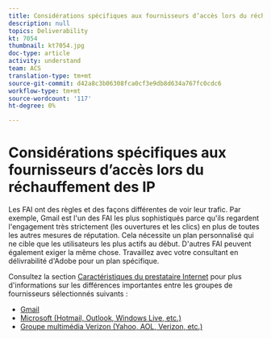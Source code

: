 ```yaml
---
title: Considérations spécifiques aux fournisseurs d’accès lors du réchauffement des IP
description: null
topics: Deliverability
kt: 7054
thumbnail: kt7054.jpg
doc-type: article
activity: understand
team: ACS
translation-type: tm+mt
source-git-commit: d42a8c3b06308fca0cf3e9db8d634a767fc0cdc6
workflow-type: tm+mt
source-wordcount: '117'
ht-degree: 0%

---
```



# Considérations spécifiques aux fournisseurs d’accès lors du réchauffement des IP

Les FAI ont des règles et des façons différentes de voir leur trafic. Par exemple, Gmail est l&#39;un des FAI les plus sophistiqués parce qu&#39;ils regardent l&#39;engagement très strictement (les ouvertures et les clics) en plus de toutes les autres mesures de réputation. Cela nécessite un plan personnalisé qui ne cible que les utilisateurs les plus actifs au début. D&#39;autres FAI peuvent également exiger la même chose. Travaillez avec votre consultant en délivrabilité d&#39;Adobe pour un plan spécifique.

Consultez la section [Caractéristiques du prestataire Internet](/help/internet-service-provider-specifics/overview.md) pour plus d&#39;informations sur les différences importantes entre les groupes de fournisseurs sélectionnés suivants :

* [Gmail](/help/internet-service-provider-specifics/gmail.md)
* [Microsoft (Hotmail, Outlook, Windows Live, etc.)](/help/internet-service-provider-specifics/microsoft.md)
* [Groupe multimédia Verizon (Yahoo, AOL, Verizon, etc.)](/help/internet-service-provider-specifics/verizon-media-group.md)
